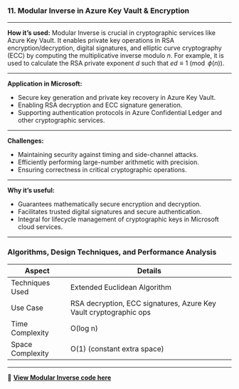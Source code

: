 

###  **11. Modular Inverse in Azure Key Vault & Encryption**

---

**How it’s used:**
Modular Inverse is crucial in cryptographic services like Azure Key Vault. It enables private key operations in RSA encryption/decryption, digital signatures, and elliptic curve cryptography (ECC) by computing the multiplicative inverse modulo $n$. For example, it is used to calculate the RSA private exponent $d$ such that $ed \equiv 1 \pmod{\phi(n)}$.

---

**Application in Microsoft:**

* Secure key generation and private key recovery in Azure Key Vault.
* Enabling RSA decryption and ECC signature generation.
* Supporting authentication protocols in Azure Confidential Ledger and other cryptographic services.

---

**Challenges:**

* Maintaining security against timing and side-channel attacks.
* Efficiently performing large-number arithmetic with precision.
* Ensuring correctness in critical cryptographic operations.

---

**Why it’s useful:**

* Guarantees mathematically secure encryption and decryption.
* Facilitates trusted digital signatures and secure authentication.
* Integral for lifecycle management of cryptographic keys in Microsoft cloud services.

---

###  Algorithms, Design Techniques, and Performance Analysis

| Aspect           | Details                                                           |
| ---------------- | ----------------------------------------------------------------- |
| Techniques Used  | Extended Euclidean Algorithm                                      |
| Use Case         | RSA decryption, ECC signatures, Azure Key Vault cryptographic ops |
| Time Complexity  | O(log n)                                                          |
| Space Complexity | O(1) (constant extra space)                                       |

---

🔗 **[View Modular Inverse code here](https://github.com/Sindhuhurakadli/sindhu_portfolio.io/blob/main/codes/modularinverse.cpp)**
